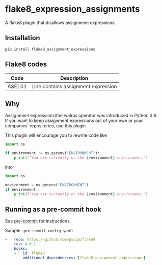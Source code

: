 # flake8_expression_assignments

A flake8 plugin that disallows assignment expressions.

## Installation

`pip install flake8_assignment_expressions`

## Flake8 codes

| Code   | Description                                            |
|--------|--------------------------------------------------------|
| ASE101 | Line contains assignment expression                    |

## Why

Assignment expressions/the walrus operator was introduced in Python 3.8.
If you want to keep assignment expressions out of your own or your companies'
repositories, use this plugin.

This plugin will encourage you to rewrite code like

```python
import os

if environment := os.getenv("ENVIRONMENT"):
    print(f"You are currently on the {environment} environment.")
```

into

```python
import os

environment = os.getenv("ENVIRONMENT")
if environment:
    print(f"You are currently on the {environment} environment.")
```

## Running as a pre-commit hook
See [pre-commit](https://github.com/pre-commit/pre-commit) for instructions.

Sample `.pre-commit-config.yaml`:

```yaml
-   repo: https://github.com/pycqa/flake8
    rev: 4.0.1
    hooks:
    -   id: flake8
        additional_dependencies: [flake8_assignment_expressions]
```
